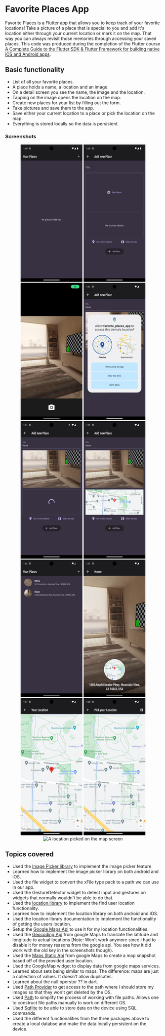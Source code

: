 # Favorite Places App

Favorite Places is a Flutter app that allows you to keep track of your favorite locations! Take a picture of a place that is special to you and add it's location either through your current location or mark it on the map. That way you can always revisit those memories through accessing your saved places. This code was produced during the completion of the Flutter course [A Complete Guide to the Flutter SDK & Flutter Framework for building native iOS and Android apps](https://www.udemy.com/course/learn-flutter-dart-to-build-ios-android-apps/learn/lecture/37130436#overview).

## Basic functionality
- List of all your favorite places.
- A place holds a name, a location and an image.
- On a detail screen you see the name, the image and the location.
- Tapping on the image opens the location on the map.
- Create new places for your list by filling out the form.
- Take pictures and save them to the app.
- Save either your current location to a place or pick the location on the map.
- Everything is stored locally so the data is persistent.

### Screenshots 
<div align="center">
  <img src="empty_locations.png" alt="Start screen without locations" width="200"/>
  <img src="form_empty.png" alt="Form to input new locations" width="200"/>
  <img src="taking_picture.png" alt="Using the device's camera to take a picture" width="200"/>
  <img src="allowing_location.png" alt="Using the device's camera to take a picture" width="200"/>
  <img src="loading_location.png" alt="Using the device's camera to take a picture" width="200"/>
  <img src="form_filled.png" alt="Example location form filled out" width="200"/>
  <img src="filled_locations.png" alt="Start screen filled with saved up locations" width="200"/>
  <img src="place_detail_screen.png" alt="Detail screen for a place" width="200"/>
  <img src="location_detail.png" alt="Showing the location on a map" width="200"/>
  <img src="map_picking_location.png" alt="Showing a map where the user can pick a location" width="200"/>
  <img src="map_location_picked" alt="A location picked on the map screen" width="200"/>
</div>

## Topics covered 

- Used the [Image Picker library](https://pub.dev/packages/image_picker) to implement the image picker feature
- Learned how to implement the image picker library on both android and iOS.
- Used the file widget to convert the xFile type pack to a path we can use in our app.
- Used the GestureDetector widget to detect input and gestures on widgets that normally wouldn't be able to do that.
- Used the [location library](https://pub.dev/packages/location) to implement the find user location functionality.
- Learned how to implement the location library on both android and iOS.
- Used the location library documentation to implement the functionality of getting the users location.
- Setup the [Google Maps Api](https://console.cloud.google.com/google/maps-apis/discover) to use it for my location functionalities.
- Used the [Geocoding Api](https://developers.google.com/maps/documentation/geocoding/requests-reverse-geocoding#reverse-example) from google Maps to translate the latitude and longitude to actual locations (Note: Won't work anymore since I had to disable it for money reasons from the google api. You see how it did work with the old key in the screenshots though).
- Used the [Maps Static Api](https://developers.google.com/maps/documentation/maps-static/overview) from google Maps to create a map snapshot based off of the provided user location.
- Used the GoogleMap widget to display data from google maps services.
- Learned about sets being similar to maps. The difference: maps are just a collection of values. It doesn't allow dupilcates.
- Learned about the null operstor ?? in dart.
- Used [Path Provider](https://pub.dev/packages/path_provider) to get access to the path where i should store my images so that they won't get deleted by the OS.
- Used [Path](https://pub.dev/packages/path) to simplify the process of working with file paths. Allows one to construct file paths manually to work on different OS.
- Used [Sqflite](https://pub.dev/packages/sqflite) to be able to store data on the device using SQL commands.
- Used the different functionalities from the three packages above to create a local databse and make the data locally persistent on the device.